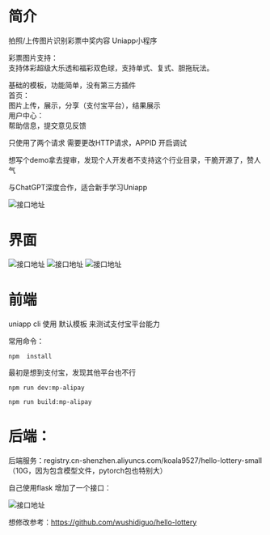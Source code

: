 
# 简介
拍照/上传图片识别彩票中奖内容 Uniapp小程序  


彩票图片支持：<br>支持体彩超级大乐透和福彩双色球，支持单式、复式、胆拖玩法。



基础的模板，功能简单，没有第三方插件   
首页：  
图片上传，展示，分享（支付宝平台），结果展示  
用户中心：  
帮助信息，提交意见反馈 
 
只使用了两个请求  需要更改HTTP请求，APPID 开启调试

想写个demo拿去提审，发现个人开发者不支持这个行业目录，干脆开源了，赞人气

与ChatGPT深度合作，适合新手学习Uniapp

![接口地址](/image/error.png)



# 界面
![接口地址](/image/index.png)
![接口地址](/image/show.jpg)
![接口地址](/image/home.png)

# 前端 
uniapp cli 使用 默认模板 来测试支付宝平台能力

常用命令：
```
npm  install 

```
最初是想到支付宝，发现其他平台也不行
```
npm run dev:mp-alipay

```
```
npm run build:mp-alipay
```

# 后端：


后端服务：registry.cn-shenzhen.aliyuncs.com/koala9527/hello-lottery-small  （10G，因为包含模型文件，pytorch包也特别大）  


自己使用flask 增加了一个接口：

![接口地址](postman.png)


想修改参考：https://github.com/wushidiguo/hello-lottery

